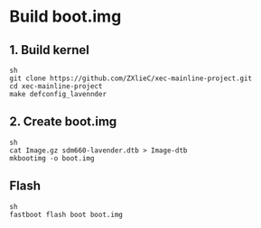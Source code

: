 # Build boot.img

## 1. Build kernel

```
sh
git clone https://github.com/ZXlieC/xec-mainline-project.git
cd xec-mainline-project
make defconfig_lavennder
```

## 2. Create boot.img
```
sh
cat Image.gz sdm660-lavender.dtb > Image-dtb
mkbootimg -o boot.img
```

## Flash
```
sh
fastboot flash boot boot.img
```
